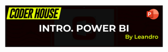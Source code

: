 [![Presentación](https://github.com/dawoork/Clases_DA/blob/main/Images/Clas_08_INTRO_POWER_BI.jpg)](https://docs.google.com/presentation/d/1mxlsX-7dzNlYUmglxZagYndBQuQZczV5/edit#slide=id.p1)
